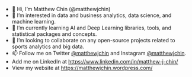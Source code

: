 - 👋 Hi, I’m Matthew Chin (@matthewjchin)
- 👀 I’m interested in data and business analytics, data science, and machine learning. 
- 🌱 I’m currently learning AI and Deep Learning libraries, tools, and statistical packages and concepts.  
- 💞️ I’m looking to collaborate on any open-source projects related to sports analytics and big data.
- 📫 Follow me on Twitter [@matthewjchin](https://twitter.com/matthewjchin) and Instagram [@matthewjchin](https://www.instagram.com/matthewjchin/). 
- Add me on LinkedIn at https://www.linkedin.com/in/matthew-j-chin/
- View my website at https://matthewjchin.wordpress.com/

<!---
matthewjchin/matthewjchin is a ✨ special ✨ repository because its `README.md` (this file) appears on your GitHub profile.
You can click the Preview link to take a look at your changes.
--->

